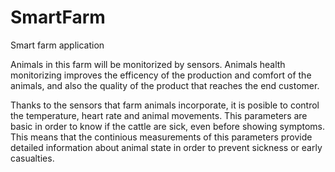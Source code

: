 
# SmartFarm
Smart farm application


Animals in this farm will be monitorized by sensors. Animals health monitorizing improves the efficency of the production and comfort of the animals, and also the quality of the product that reaches the end customer.

Thanks to the sensors that farm animals incorporate, it is posible to control the temperature, heart rate and animal movements. This parameters are basic in order to know if the cattle are sick, even before showing symptoms. This means that the continious measurements of this parameters provide detailed information about animal state in order to prevent sickness or early casualties.
